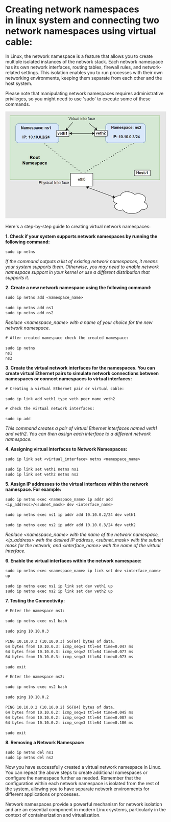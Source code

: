 **Creating network namespaces in linux system and connecting two network namespaces using virtual cable:**
===

In Linux, the network namespace is a feature that allows you to create multiple isolated instances of the network stack. Each network namespace has its own network interfaces, routing tables, firewall rules, and network-related settings. This isolation enables you to run processes with their own networking environments, keeping them separate from each other and the host system.

Please note that manipulating network namespaces requires administrative privileges, so you might need to use 'sudo' to execute some of these commands.

![Screenshot](./assets/network-namespaces.jpg)

Here's a step-by-step guide to creating virtual network namespaces:

**1. Check if your system supports network namespaces by running the following command:**
```
sudo ip netns
```
_If the command outputs a list of existing network namespaces, it means your system supports them. Otherwise, you may need to enable network namespace support in your kernel or use a different distribution that supports it._

**2. Create a new network namespace using the following command:**
```
sudo ip netns add <namespace_name>

sudo ip netns add ns1
sudo ip netns add ns2
```
_Replace <namespace_name> with a name of your choice for the new network namespace._

```
# After created namespace check the created namespace:

sudo ip netns
ns1
ns2
```
**3. Create the virtual network interfaces for the namespaces. You can create virtual Ethernet pairs to simulate network connections between namespaces or connect namespaces to virtual interfaces:**
```
# Creating a virtual Ethernet pair or virtual cable:

sudo ip link add veth1 type veth peer name veth2
```

```
# check the virtual network interfaces:

sudo ip add
```

_This command creates a pair of virtual Ethernet interfaces named veth1 and veth2. You can then assign each interface to a different network namespace._

**4. Assigning virtual interfaces to Network Namespaces:**
```
sudo ip link set <virtual_interface> netns <namespace_name>

sudo ip link set veth1 netns ns1
sudo ip link set veth2 netns ns2
```

**5. Assign IP addresses to the virtual interfaces within the network namespace. For example:**

```
sudo ip netns exec <namespace_name> ip addr add <ip_address>/<subnet_mask> dev <interface_name>

sudo ip netns exec ns1 ip addr add 10.10.0.2/24 dev veth1

sudo ip netns exec ns2 ip addr add 10.10.0.3/24 dev veth2
```

_Replace <namespace_name> with the name of the network namespace, <ip_address> with the desired IP address, <subnet_mask> with the subnet mask for the network, and <interface_name> with the name of the virtual interface._

**6. Enable the virtual interfaces within the network namespace:**
```
sudo ip netns exec <namespace_name> ip link set dev <interface_name> up

sudo ip netns exec ns1 ip link set dev veth1 up
sudo ip netns exec ns2 ip link set dev veth2 up
```

**7. Testing the Connectivity:**
```
# Enter the namespace ns1: 

sudo ip netns exec ns1 bash

sudo ping 10.10.0.3

PING 10.10.0.3 (10.10.0.3) 56(84) bytes of data.
64 bytes from 10.10.0.3: icmp_seq=1 ttl=64 time=0.047 ms
64 bytes from 10.10.0.3: icmp_seq=2 ttl=64 time=0.077 ms
64 bytes from 10.10.0.3: icmp_seq=3 ttl=64 time=0.073 ms

sudo exit
```
```
# Enter the namespace ns2: 

sudo ip netns exec ns2 bash

sudo ping 10.10.0.2     

PING 10.10.0.2 (10.10.0.2) 56(84) bytes of data.
64 bytes from 10.10.0.2: icmp_seq=1 ttl=64 time=0.045 ms
64 bytes from 10.10.0.2: icmp_seq=2 ttl=64 time=0.087 ms
64 bytes from 10.10.0.2: icmp_seq=3 ttl=64 time=0.106 ms

sudo exit
```

**8. Removing a Network Namespace:**
```
sudo ip netns del ns1
sudo ip netns del ns2
```



Now you have successfully created a virtual network namespace in Linux. You can repeat the above steps to create additional namespaces or configure the namespace further as needed. Remember that the configuration within each network namespace is isolated from the rest of the system, allowing you to have separate network environments for different applications or processes.

Network namespaces provide a powerful mechanism for network isolation and are an essential component in modern Linux systems, particularly in the context of containerization and virtualization.

